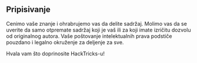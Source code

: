 ## Pripisivanje
Cenimo vaše znanje i ohrabrujemo vas da delite sadržaj. Molimo vas da se uverite da samo otpremate sadržaj koji je vaš ili za koji imate izričitu dozvolu od originalnog autora. Vaše poštovanje intelektualnih prava podstiče pouzdano i legalno okruženje za deljenje za sve.

Hvala vam što doprinosite HackTricks-u!
